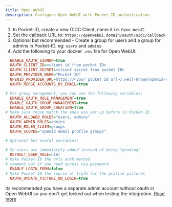 ```yaml
---
title: Open WebUI
description: Configure Open WebUI with Pocket ID authentication
---
```


1. In Pocket-ID, create a new OIDC Client, name it i.e. `Open WebUI`.
2. Set the callback URL to: `https://openwebui.domain/oauth/oidc/callback`
3. Optional but recommended - Create a group for users and a group for admins in Pocket-ID. eg: `users` and `admins`
4. Add the following to your docker `.env` file for Open WebUI:

```ini
  ENABLE_OAUTH_SIGNUP=true
  OAUTH_CLIENT_ID=<client id from pocket ID>
  OAUTH_CLIENT_SECRET=<client secret from pocket ID>
  OAUTH_PROVIDER_NAME="Pocket ID"
  OPENID_PROVIDER_URL=https://<your pocket id url>/.well-known/openid-configuration
  OAUTH_MERGE_ACCOUNTS_BY_EMAIL=true

# For group management, you can use the following variables:
  ENABLE_OAUTH_ROLE_MANAGEMENT=true
  ENABLE_OAUTH_GROUP_MANAGEMENT=true
  ENABLE_OAUTH_GROUP_CREATION=true
# Make sure those match the ones you set up before in Pocket-ID
  OAUTH_ALLOWED_ROLES="users, admins"
  OAUTH_ADMIN_ROLES=admins
  OAUTH_ROLES_CLAIM=groups
  OAUTH_SCOPES="openid email profile groups"

# Optional but useful variables:

# So users are immediately added instead of being "pending"
  DEFAULT_USER_ROLE=user
# Make Pocket-ID the only auth method
# comment out if you need access via password
  ENABLE_LOGIN_FORM=false
# Make Pocket-ID the source of truth for the profile pictures
  OAUTH_UPDATE_PICTURE_ON_LOGIN=true
```

Its recommended you have a separate admin account without oauth in Open WebUI so you don't get locked out when testing the integration.
[Read more](https://docs.openwebui.com/getting-started/env-configuration#oauth)
